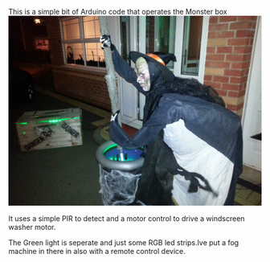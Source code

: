 This is a simple bit of Arduino code that operates the Monster box
![Halloween Box](/halloween.jpg)

It uses a simple PIR to detect and a motor control to drive a windscreen washer motor.

The Green light is seperate and just some RGB led strips.Ive put a fog machine in there in also with a 
remote control device.

